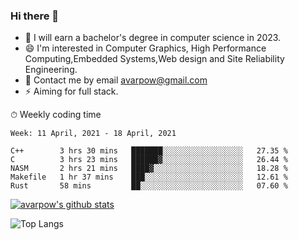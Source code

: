 ### Hi there 👋
<!--I have been a GitHub member for [![Years Badge](https://badges.pufler.dev/years/avarpow)](https://badges.pufler.dev)-->
- 🌱 I will earn a bachelor's degree in computer science in 2023.
- 😄 I'm interested in Computer Graphics, High Performance Computing,Embedded Systems,Web design and Site Reliability Engineering.
- 💬 Contact me by email avarpow@gmail.com
- ⚡ Aiming for full stack.

<!--💻 Coding Activity Logging

[![Commits Badge](https://badges.pufler.dev/commits/weekly/avarpow)](https://badges.pufler.dev)-->

⏱ Weekly coding time
<!--START_SECTION:waka-->
```text
Week: 11 April, 2021 - 18 April, 2021

C++        3 hrs 30 mins   ███████░░░░░░░░░░░░░░░░░░   27.35 % 
C          3 hrs 23 mins   ██████▓░░░░░░░░░░░░░░░░░░   26.44 % 
NASM       2 hrs 21 mins   ████▓░░░░░░░░░░░░░░░░░░░░   18.28 % 
Makefile   1 hr 37 mins    ███░░░░░░░░░░░░░░░░░░░░░░   12.61 % 
Rust       58 mins         ██░░░░░░░░░░░░░░░░░░░░░░░   07.60 % 
```
<!--END_SECTION:waka-->

[![avarpow's github stats](https://github-readme-stats.vercel.app/api?username=avarpow&count_private=true&show_icons=true&hide=issues&hide_border=true)](https://github.com/anuraghazra/github-readme-stats)

![Top Langs](https://github-readme-stats.vercel.app/api/top-langs/?username=avarpow&layout=compact&hide_border=true) 
<!--[![avarpow's wakatime stats](https://github-readme-stats.vercel.app/api/wakatime?username=avarpow)](https://github.com/anuraghazra/github-readme-stats)-->

